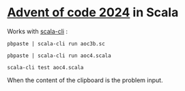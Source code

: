 # [Advent of code 2024](https://adventofcode.com/2024/) in Scala

Works with [scala-cli](https://scala-cli.virtuslab.org/) :

    pbpaste | scala-cli run aoc3b.sc

    pbpaste | scala-cli run aoc4.scala

    scala-cli test aoc4.scala

When the content of the clipboard is the problem input.

